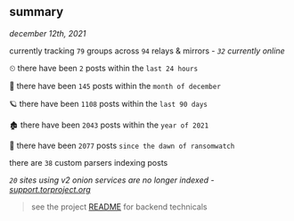 
## summary
_december 12th, 2021_

currently tracking `79` groups across `94` relays & mirrors - _`32` currently online_

⏲ there have been `2` posts within the `last 24 hours`

🦈 there have been `145` posts within the `month of december`

🪐 there have been `1108` posts within the `last 90 days`

🏚 there have been `2043` posts within the `year of 2021`

🦕 there have been `2077` posts `since the dawn of ransomwatch`

there are `38` custom parsers indexing posts

_`20` sites using v2 onion services are no longer indexed - [support.torproject.org](https://support.torproject.org/onionservices/v2-deprecation/)_

> see the project [README](https://github.com/thetanz/ransomwatch#ransomwatch--) for backend technicals
